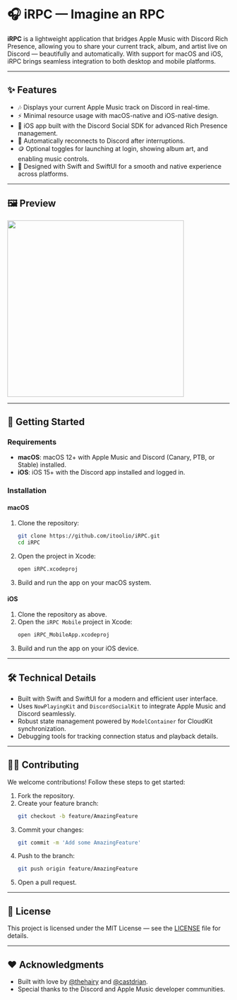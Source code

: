 # 🎧 iRPC — Imagine an RPC

**iRPC** is a lightweight application that bridges Apple Music with Discord Rich Presence, allowing you to share your current track, album, and artist live on Discord — beautifully and automatically. With support for macOS and iOS, iRPC brings seamless integration to both desktop and mobile platforms.

---

## ✨ Features

- 🎶 Displays your current Apple Music track on Discord in real-time.
- ⚡ Minimal resource usage with macOS-native and iOS-native design.
- 📱 iOS app built with the Discord Social SDK for advanced Rich Presence management.
- 🧠 Automatically reconnects to Discord after interruptions.
- 🪙 Optional toggles for launching at login, showing album art, and enabling music controls.
- 🍏 Designed with Swift and SwiftUI for a smooth and native experience across platforms.

---

## 🖼 Preview

<img src="https://stabenow.dev/iRPC/iRPC_Preview.png" width="400"/>

---

## 🚀 Getting Started

### Requirements
- **macOS**: macOS 12+ with Apple Music and Discord (Canary, PTB, or Stable) installed.
- **iOS**: iOS 15+ with the Discord app installed and logged in.

### Installation

#### macOS
1. Clone the repository:
   ```bash
   git clone https://github.com/itoolio/iRPC.git
   cd iRPC
   ```
2. Open the project in Xcode:
   ```bash
   open iRPC.xcodeproj
   ```
3. Build and run the app on your macOS system.

#### iOS
1. Clone the repository as above.
2. Open the `iRPC Mobile` project in Xcode:
   ```bash
   open iRPC_MobileApp.xcodeproj
   ```
3. Build and run the app on your iOS device.

---

## 🛠 Technical Details

- Built with Swift and SwiftUI for a modern and efficient user interface.
- Uses `NowPlayingKit` and `DiscordSocialKit` to integrate Apple Music and Discord seamlessly.
- Robust state management powered by `ModelContainer` for CloudKit synchronization.
- Debugging tools for tracking connection status and playback details.

---

## 🧑‍💻 Contributing

We welcome contributions! Follow these steps to get started:
1. Fork the repository.
2. Create your feature branch:
   ```bash
   git checkout -b feature/AmazingFeature
   ```
3. Commit your changes:
   ```bash
   git commit -m 'Add some AmazingFeature'
   ```
4. Push to the branch:
   ```bash
   git push origin feature/AmazingFeature
   ```
5. Open a pull request.

---

## 📄 License

This project is licensed under the MIT License — see the [LICENSE](LICENSE) file for details.

---

## ❤️ Acknowledgments

- Built with love by [@thehairy](https://github.com/thehairy) and [@castdrian](https://github.com/castdrian).
- Special thanks to the Discord and Apple Music developer communities.
